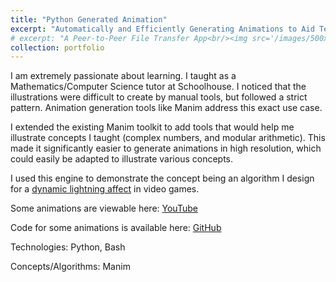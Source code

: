 ```yaml
---
title: "Python Generated Animation"
excerpt: "Automatically and Efficiently Generating Animations to Aid Teaching<br/>"
# excerpt: "A Peer-to-Peer File Transfer App<br/><img src='/images/500x300.png'>"
collection: portfolio
---
```


I am extremely passionate about learning. I taught as a Mathematics/Computer Science tutor at Schoolhouse. I noticed that the illustrations were difficult to create by manual tools, but followed a strict pattern. Animation generation tools like Manim address this exact use case.

I extended the existing Manim toolkit to add tools that would help me illustrate concepts I taught (complex numbers, and modular arithmetic). This made it significantly easier to generate animations in high resolution, which could easily be adapted to illustrate various concepts.

I used this engine to demonstrate the concept being an algorithm I design for a [dynamic lightning affect](https://www.youtube.com/watch?v=cJfylP2r8Pk) in video games.

Some animations are viewable here: [YouTube](https://www.youtube.com/@ashirr9184)

Code for some animations is available here: [GitHub](https://github.com/AshirRashid/MathAnims)


Technologies: Python, Bash

Concepts/Algorithms: Manim
